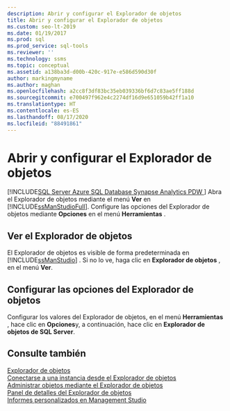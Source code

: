 ```yaml
---
description: Abrir y configurar el Explorador de objetos
title: Abrir y configurar el Explorador de objetos
ms.custom: seo-lt-2019
ms.date: 01/19/2017
ms.prod: sql
ms.prod_service: sql-tools
ms.reviewer: ''
ms.technology: ssms
ms.topic: conceptual
ms.assetid: a138ba3d-d00b-420c-917e-e586d590d30f
author: markingmyname
ms.author: maghan
ms.openlocfilehash: a2cc8f3df83bc35eb039336bf6d7c83ae5ff188d
ms.sourcegitcommit: e700497f962e4c2274df16d9e651059b42ff1a10
ms.translationtype: HT
ms.contentlocale: es-ES
ms.lasthandoff: 08/17/2020
ms.locfileid: "88491861"
---
```

# <a name="open-and-configure-object-explorer"></a>Abrir y configurar el Explorador de objetos
[!INCLUDE[SQL Server Azure SQL Database Synapse Analytics PDW ](../../includes/applies-to-version/sql-asdb-asdbmi-asa-pdw.md)]
Abra el Explorador de objetos mediante el menú **Ver** en [!INCLUDE[ssManStudioFull](../../includes/ssmanstudiofull-md.md)]. Configure las opciones del Explorador de objetos mediante **Opciones** en el menú **Herramientas** .  
  
## <a name="viewing-object-explorer"></a>Ver el Explorador de objetos  
El Explorador de objetos es visible de forma predeterminada en [!INCLUDE[ssManStudio](../../includes/ssmanstudio-md.md)] . Si no lo ve, haga clic en **Explorador de objetos** , en el menú **Ver**.  
  
## <a name="configuring-object-explorer-options"></a>Configurar las opciones del Explorador de objetos  
Configurar los valores del Explorador de objetos, en el menú **Herramientas** , hace clic en **Opciones**y, a continuación, hace clic en **Explorador de objetos de SQL Server**.  
  
## <a name="see-also"></a>Consulte también  
[Explorador de objetos](../../ssms/object/object-explorer.md)  
[Conectarse a una instancia desde el Explorador de objetos](../../ssms/object/connect-to-an-instance-from-object-explorer.md)  
[Administrar objetos mediante el Explorador de objetos](../../ssms/object/manage-objects-by-using-object-explorer.md)  
[Panel de detalles del Explorador de objetos](../../ssms/object/object-explorer-details-pane.md)  
[Informes personalizados en Management Studio](../../ssms/object/custom-reports-in-management-studio.md)  
  
